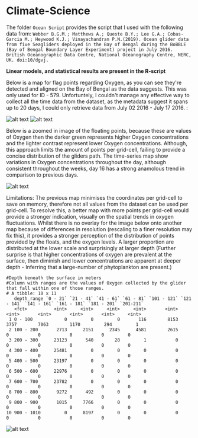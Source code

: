# Climate-Science

The folder `Ocean Script` provides the script that I used with the following data from: 
```Webber B.G.M.; Matthews A.; Queste B.Y.; Lee G.A.; Cobas-Garcia M.; Heywood K.J.; Vinayachandran P.N.(2019). Ocean glider data from five Seagliders deployed in the Bay of Bengal during the BoBBLE (Bay of Bengal Boundary Layer Experiment) project in July 2016. British Oceanographic Data Centre, National Oceanography Centre, NERC, UK. doi:10/dgvj.```

**Linear models, and statistical results are present in the R-script**

Below is a map for flag points regarding Oxygen, as you can see they're detected and aligned on the Bay of Bengal as the data suggests. This was only used for ID - 579. Unfortuntely, I couldn't manage any effective way to collect all the time data from the dataset, as the metadata suggest it spans up to 20 days, I could only retrieve data from July 02 2016 - July 17 2016. :



![alt text](https://i.stack.imgur.com/Jowbh.png)
![alt text](https://i.stack.imgur.com/p3YeR.png)

Below is a zoomed in image of the floating points, because these are values of Oxygen then the darker green represents higher Oxygen concentrations and the lighter contrast represent lower Oxygen concentrations. Although, this approach limits the amount of points per grid-cell, failing to provide a concise distribution of the gliders path.
The time-series map show variations in Oxygen concentrations throughout the day, although consistent throughout the weeks, day 16 has a strong anamolous trend in comparison to previous days.


![alt text](https://i.stack.imgur.com/VDALr.png)


Limitations:
The previous map minimises the coordinates per grid-cell to save on memory, therefore not all values from the dataset can be used per grid-cell. To resolve this, a better map with more points per grid-cell would provide a stronger indication, visually on the spatial trends in oxygen fluctuations. Whilst there is no overlay for the image below onto another map because of differences in resolution (rescaling to a finer resolution may fix this), it provides a stronger perception of the distribution of points provided by the floats, and the oxygen levels. A larger proportion are distributed at the lower scale and surprisingly at larger depth (Further surprise is that higher concentrations of oxygen are prevalent at the surface, then diminish and lower concentrations are apparent at deeper depth - Inferring that a large-number of phytoplankton are present.)
```
#Depth beneath the surface in meters
#Column with ranges are the values of Oxygen collected by the glider that fall within one of those ranges.
# A tibble: 10 x 11
   depth_range `0 - 21` `21 - 41` `41 - 61` `61 - 81` `101 - 121` `121 - 141` `141 - 161` `161 - 181` `181 - 201` `201-211`
   <fct>          <int>     <int>     <int>     <int>       <int>       <int>       <int>       <int>       <int>     <int>
 1 0 - 100            0         0         0       116        8153        3757        7063        1170         294         1
 2 100 - 200       2713      2151      2345      4581        2615           0           0           0           0         0
 3 200 - 300      23123       540        28         1           0           0           0           0           0         0
 4 300 - 400      25481         0         0         0           0           0           0           0           0         0
 5 400 - 500      23197         0         0         0           0           0           0           0           0         0
 6 500 - 600      22976         0         0         0           0           0           0           0           0         0
 7 600 - 700      23782         0         0         0           0           0           0           0           0         0
 8 700 - 800       9272       492         0         0           0           0           0           0           0         0
 9 800 - 900       1015      7766         0         0           0           0           0           0           0         0
10 900 - 1010         0      8197         0         0           0           0           0           0           0         0
```

![alt text](https://i.stack.imgur.com/CzVpw.png)
